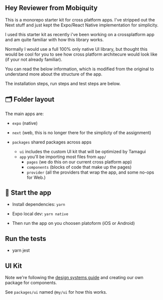 ## Hey Reviewer from Mobiquity

This is a monorepo starter kit for cross platform apps. I've stripped out the Next stuff and just kept the Expo/React Native implementation for simplicity.

I used this starter kit as recently i've been working on a crossplatform app and am quite familiar with how this library works.

Normally I would use a full 100% only native UI library, but thought this would be cool for you to see how cross platform architecure would look like (if your not already familiar).

You can read the below information, which is modified from the original to understand more about the structure of the app.

The installation steps, run steps and test steps are below. 

## 🗂 Folder layout

The main apps are:

- `expo` (native)
- `next` (web, this is no longer there for the simplicty of the assignment) 

- `packages` shared packages across apps
  - `ui` includes the custom UI kit that will be optimized by Tamagui
  - `app` you'll be importing most files from `app/`
    - `pages` (we do this on our current cross platform app)
    - `components` (blocks of code that make up the pages)
    - `provider` (all the providers that wrap the app, and some no-ops for Web.)

## 🏁 Start the app

- Install dependencies: `yarn`

- Expo local dev: `yarn native`
- Then run the app on you choosen platoform (iOS or Android)

## Run the tests
- yarn jest

## UI Kit

Note we're following the [design systems guide](https://tamagui.dev/docs/guides/design-systems) and creating our own package for components.

See `packages/ui` named `@my/ui` for how this works.
